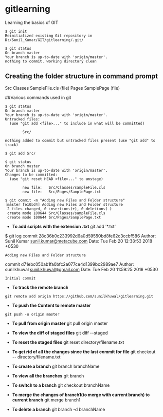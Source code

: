 # gitlearning
Learning the basics of GIT

```
$ git init
Reinitialized existing Git repository in D:/Sunil_Kumar/GIT/gitlearning/.git/
```

```
$ git status
On branch master
Your branch is up-to-date with 'origin/master'.
nothing to commit, working directory clean
```
## Creating the folder structure in command prompt 
Src
	Classes
		SampleFile.cls (file)
	Pages
		SamplePage (file)

##Various commands used in git
```
$ git status
On branch master
Your branch is up-to-date with 'origin/master'.
Untracked files:
  (use "git add <file>..." to include in what will be committed)

        Src/

nothing added to commit but untracked files present (use "git add" to track)

$ git add Src/

$ git status
On branch master
Your branch is up-to-date with 'origin/master'.
Changes to be committed:
  (use "git reset HEAD <file>..." to unstage)

        new file:   Src/Classes/sampleFile.cls
        new file:   Src/Pages/SamplePage.txt

$ git commit -m "Adding new Files and Folder structure"
[master fe10bd4] Adding new Files and Folder structure
 2 files changed, 0 insertions(+), 0 deletions(-)
 create mode 100644 Src/Classes/sampleFile.cls
 create mode 100644 Src/Pages/SamplePage.txt
```
 
* **To add scripts with the extension .txt**
git add '*.txt'

$ git log
commit 28c36b0c233992d6a0d59550bd8fe62c3ccbf586
Author: Sunil Kumar <sunil.kumar@metacube.com>
Date:   Tue Feb 20 12:33:53 2018 +0530

    Adding new Files and Folder structure

commit d71ebc050ab1fa0bfc2a077ce4d1399bc2989ae7
Author: sunilkhuwal <sunil.khuwal@gmail.com>
Date:   Tue Feb 20 11:59:25 2018 +0530

    Initial commit

* **To track the remote branch**
```
git remote add origin https://github.com/sunilkhuwal/gitlearning.git
```

* **To push the Content to remote master**
```
git push -u origin master
```
* **To pull from origin master**
git pull origin master

* **To view the diff of staged files**
git diff --staged

* **To reset the staged files**
git reset directory/filename.txt

* **To get rid of all the changes since the last commit for file**
git checkout -- directory/filename.txt

* **To create a branch**
git branch branchName

* **To view all the branches**
git branch

* **To switch to a branch**
git checkout branchName

* **To merge the changes of branch1(to merge with current branch) to current branch**
git merge branch1

* **To delete a branch**
git branch -d branchName

